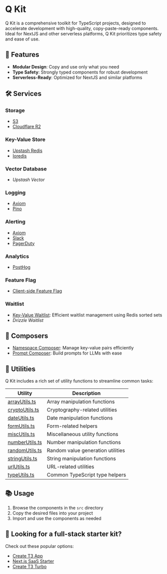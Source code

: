 # Q Kit

Q Kit is a comprehensive toolkit for TypeScript projects, designed to accelerate development with high-quality, copy-paste-ready components. Ideal for NextJS and other serverless platforms, Q Kit prioritizes type safety and ease of use.

## 🚀 Features

- **Modular Design**: Copy and use only what you need
- **Type Safety**: Strongly typed components for robust development
- **Serverless-Ready**: Optimized for NextJS and similar platforms

## 🛠 Services

### Storage

- [S3](./src/services/storage/s3Storage.ts)
- [Cloudflare R2](./src/services/storage/r2Storage.ts)

### Key-Value Store

- [Upstash Redis](./src/services/keyValue/upstashRedisKeyValue.ts)
- [Ioredis](./src/services/keyValue/ioredisKeyValue.ts)

### Vector Database

- _Upstash Vector_

### Logging

- [Axiom](./src/services/logging/axiomLogger.ts)
- [Pino](./src/services/logging/axiomPinoLogger.ts)

### Alerting

- [Axiom](./src/services/alerting/axiomAlerting.ts)
- [Slack](./src/services/alerting/slackAlerting.ts)
- [PagerDuty](./src/services/alerting/pagerDutyAlerting.ts)

### Analytics

- [PostHog](./src/services/analytics/posthogAnalytics.ts)

### Feature Flag

- [Client-side Feature Flag](./src/services/featureFlag/clientFeatureFlag.ts)

### Waitlist

- [Key-Value Waitlist](./src/services/waitlist/keyValueWaitlist.ts): Efficient waitlist management using Redis sorted sets
- _Drizzle Waitlist_

## 🎼 Composers

- [Namespace Composer](./src/composers/namespaceComposer.ts): Manage key-value pairs efficiently
- [Prompt Composer](./src/composers/promptComposer.ts): Build prompts for LLMs with ease

## 🧰 Utilities

Q Kit includes a rich set of utility functions to streamline common tasks:

| Utility                                      | Description                       |
| -------------------------------------------- | --------------------------------- |
| [arrayUtils.ts](./src/utils/arrayUtils.ts)   | Array manipulation functions      |
| [cryptoUtils.ts](./src/utils/cryptoUtils.ts) | Cryptography-related utilities    |
| [dateUtils.ts](./src/utils/dateUtils.ts)     | Date manipulation functions       |
| [formUtils.ts](./src/utils/formUtils.ts)     | Form-related helpers              |
| [miscUtils.ts](./src/utils/miscUtils.ts)     | Miscellaneous utility functions   |
| [numberUtils.ts](./src/utils/numberUtils.ts) | Number manipulation functions     |
| [randomUtils.ts](./src/utils/randomUtils.ts) | Random value generation utilities |
| [stringUtils.ts](./src/utils/stringUtils.ts) | String manipulation functions     |
| [urlUtils.ts](./src/utils/urlUtils.ts)       | URL-related utilities             |
| [typeUtils.ts](./src/utils/typeUtils.ts)     | Common TypeScript type helpers    |

## 📚 Usage

1. Browse the components in the `src` directory
2. Copy the desired files into your project
3. Import and use the components as needed

## 📣 Looking for a full-stack starter kit?

Check out these popular options:

- [Create T3 App](https://github.com/t3-oss/create-t3-app)
- [Next.js SaaS Starter](https://github.com/leerob/next-saas-starter)
- [Create T3 Turbo](https://github.com/t3-oss/create-t3-turbo)
